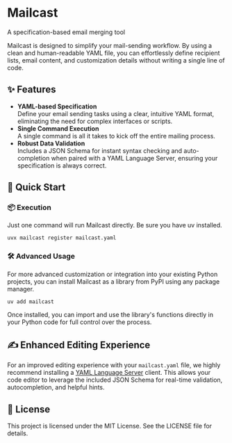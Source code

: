 # Mailcast

A specification-based email merging tool

Mailcast is designed to simplify your mail-sending workflow. By using a clean and human-readable YAML file, you can effortlessly define recipient lists, email content, and customization details without writing a single line of code.

## ✨ Features

- **YAML-based Specification**\
  Define your email sending tasks using a clear, intuitive YAML format, eliminating the need for complex interfaces or scripts.
- **Single Command Execution**\
  A single command is all it takes to kick off the entire mailing process.
- **Robust Data Validation**\
  Includes a JSON Schema for instant syntax checking and auto-completion when paired with a YAML Language Server, ensuring your specification is always correct.

## 🚀 Quick Start

### 📦 Execution

Just one command will run Mailcast directly. Be sure you have uv installed.

```sh
uvx mailcast register mailcast.yaml
```

### 🛠️ Advanced Usage

For more advanced customization or integration into your existing Python projects, you can install Mailcast as a library from PyPI using any package manager.

```sh
uv add mailcast
```

Once installed, you can import and use the library's functions directly in your Python code for full control over the process.

## ✍️ Enhanced Editing Experience

For an improved editing experience with your `mailcast.yaml` file, we highly recommend installing a [YAML Language Server](https://github.com/redhat-developer/yaml-language-server) client. This allows your code editor to leverage the included JSON Schema for real-time validation, autocompletion, and helpful hints.

## 📄 License

This project is licensed under the MIT License. See the LICENSE file for details.
